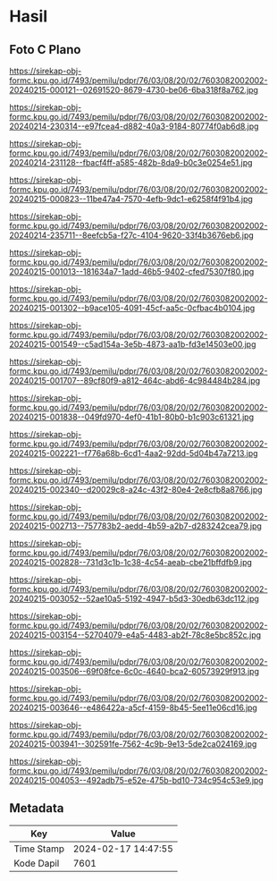 # Hasil

## Foto C Plano

https://sirekap-obj-formc.kpu.go.id/7493/pemilu/pdpr/76/03/08/20/02/7603082002002-20240215-000121--02691520-8679-4730-be06-6ba318f8a762.jpg

https://sirekap-obj-formc.kpu.go.id/7493/pemilu/pdpr/76/03/08/20/02/7603082002002-20240214-230314--e97fcea4-d882-40a3-9184-80774f0ab6d8.jpg

https://sirekap-obj-formc.kpu.go.id/7493/pemilu/pdpr/76/03/08/20/02/7603082002002-20240214-231128--fbacf4ff-a585-482b-8da9-b0c3e0254e51.jpg

https://sirekap-obj-formc.kpu.go.id/7493/pemilu/pdpr/76/03/08/20/02/7603082002002-20240215-000823--11be47a4-7570-4efb-9dc1-e6258f4f91b4.jpg

https://sirekap-obj-formc.kpu.go.id/7493/pemilu/pdpr/76/03/08/20/02/7603082002002-20240214-235711--8eefcb5a-f27c-4104-9620-33f4b3676eb6.jpg

https://sirekap-obj-formc.kpu.go.id/7493/pemilu/pdpr/76/03/08/20/02/7603082002002-20240215-001013--181634a7-1add-46b5-9402-cfed75307f80.jpg

https://sirekap-obj-formc.kpu.go.id/7493/pemilu/pdpr/76/03/08/20/02/7603082002002-20240215-001302--b9ace105-4091-45cf-aa5c-0cfbac4b0104.jpg

https://sirekap-obj-formc.kpu.go.id/7493/pemilu/pdpr/76/03/08/20/02/7603082002002-20240215-001549--c5ad154a-3e5b-4873-aa1b-fd3e14503e00.jpg

https://sirekap-obj-formc.kpu.go.id/7493/pemilu/pdpr/76/03/08/20/02/7603082002002-20240215-001707--89cf80f9-a812-464c-abd6-4c984484b284.jpg

https://sirekap-obj-formc.kpu.go.id/7493/pemilu/pdpr/76/03/08/20/02/7603082002002-20240215-001838--049fd970-4ef0-41b1-80b0-b1c903c61321.jpg

https://sirekap-obj-formc.kpu.go.id/7493/pemilu/pdpr/76/03/08/20/02/7603082002002-20240215-002221--f776a68b-6cd1-4aa2-92dd-5d04b47a7213.jpg

https://sirekap-obj-formc.kpu.go.id/7493/pemilu/pdpr/76/03/08/20/02/7603082002002-20240215-002340--d20029c8-a24c-43f2-80e4-2e8cfb8a8766.jpg

https://sirekap-obj-formc.kpu.go.id/7493/pemilu/pdpr/76/03/08/20/02/7603082002002-20240215-002713--757783b2-aedd-4b59-a2b7-d283242cea79.jpg

https://sirekap-obj-formc.kpu.go.id/7493/pemilu/pdpr/76/03/08/20/02/7603082002002-20240215-002828--731d3c1b-1c38-4c54-aeab-cbe21bffdfb9.jpg

https://sirekap-obj-formc.kpu.go.id/7493/pemilu/pdpr/76/03/08/20/02/7603082002002-20240215-003052--52ae10a5-5192-4947-b5d3-30edb63dc112.jpg

https://sirekap-obj-formc.kpu.go.id/7493/pemilu/pdpr/76/03/08/20/02/7603082002002-20240215-003154--52704079-e4a5-4483-ab2f-78c8e5bc852c.jpg

https://sirekap-obj-formc.kpu.go.id/7493/pemilu/pdpr/76/03/08/20/02/7603082002002-20240215-003506--69f08fce-6c0c-4640-bca2-60573929f913.jpg

https://sirekap-obj-formc.kpu.go.id/7493/pemilu/pdpr/76/03/08/20/02/7603082002002-20240215-003646--e486422a-a5cf-4159-8b45-5ee11e06cd16.jpg

https://sirekap-obj-formc.kpu.go.id/7493/pemilu/pdpr/76/03/08/20/02/7603082002002-20240215-003941--302591fe-7562-4c9b-9e13-5de2ca024169.jpg

https://sirekap-obj-formc.kpu.go.id/7493/pemilu/pdpr/76/03/08/20/02/7603082002002-20240215-004053--492adb75-e52e-475b-bd10-734c954c53e9.jpg


## Metadata

| Key        | Value               |
| ---------- | ------------------- |
| Time Stamp | 2024-02-17 14:47:55 |
| Kode Dapil | 7601                |



